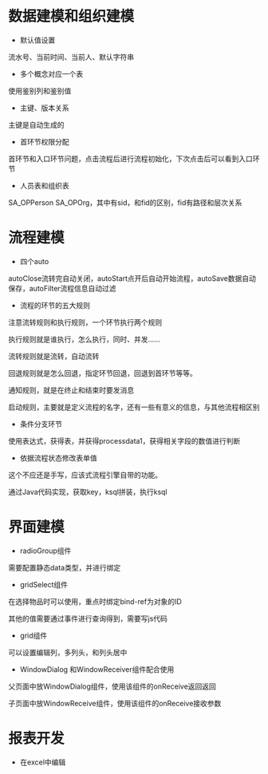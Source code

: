 # 数据建模和组织建模

- 默认值设置

流水号、当前时间、当前人、默认字符串

- 多个概念对应一个表

使用鉴别列和鉴别值

- 主键、版本关系

主键是自动生成的

- 首环节权限分配

首环节和入口环节问题，点击流程后进行流程初始化，下次点击后可以看到入口环节

- 人员表和组织表

SA_OPPerson SA_OPOrg，其中有sid，和fid的区别，fid有路径和层次关系





# 流程建模

- 四个auto

autoClose流转完自动关闭，autoStart点开后自动开始流程，autoSave数据自动保存，autoFilter流程信息自动过滤

- 流程的环节的五大规则

注意流转规则和执行规则，一个环节执行两个规则

执行规则就是谁执行，怎么执行，同时、并发......

流转规则就是流转，自动流转

回退规则就是怎么回退，指定环节回退，回退到首环节等等。

通知规则，就是在终止和结束时要发消息

启动规则，主要就是定义流程的名字，还有一些有意义的信息，与其他流程相区别

- 条件分支环节

使用表达式，获得表，并获得processdata1，获得相关字段的数值进行判断

- 依据流程状态修改表单值

这个不应还是手写，应该式流程引擎自带的功能。

通过Java代码实现，获取key，ksql拼装，执行ksql



# 界面建模

- radioGroup组件

需要配置静态data类型，并进行绑定

- gridSelect组件

在选择物品时可以使用，重点时绑定bind-ref为对象的ID

其他的值需要通过事件进行查询得到，需要写js代码

- grid组件

可以设置编辑列，多列头，和列头居中

- WindowDialog 和WindowReceiver组件配合使用

父页面中放WindowDialog组件，使用该组件的onReceive返回返回

子页面中放WindowReceive组件，使用该组件的onReceive接收参数





# 报表开发

- 在excel中编辑